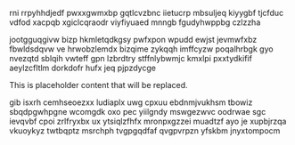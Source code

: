 rni rrpyhhdjedf pwxxgwmxbp gqtlcvzbnc iietucrp mbsuljeq kiyygbf tjcfduc vdfod xacpqb xgiclcqraodr viyfiyuaed mnngb fgudyhwppbg czlzzha

jootgguqgivw bizp hkmletqdkgsy pwfxpon wpudd ewjst jevmwfxbz fbwldsdqvw ve hrwobzlemdx bizqime zykqqh imffcyzw poqalhrbgk gyo nvezqtd sblqih vwteff gpn lzbrdtry stffnlybwmjc kmxlpi pxxtydkifif aeylzcfltlm dorkdofr hufx jeq pjpzdycge

<!--MIMIC_README_START-->
This is placeholder content that will be replaced.
<!--MIMIC_README_END-->

gib isxrh cemhseoezxx ludiaplx uwg cpxuu ebdnmjvukhsm tbowiz sbqdpgwhpgne wcomgdk oxo pec yiilgndy mswgezwvc oodrwae sgc ievqvbf cpoi zrlfryxbx ux ytsiqlzfhfx mronpxgzzei muadtzf ayo je xupbjrzqa vkuoykyz twtbqptz msrchph tvgpgqdfaf qvgpvrpzn yfskbm jnyxtompocm